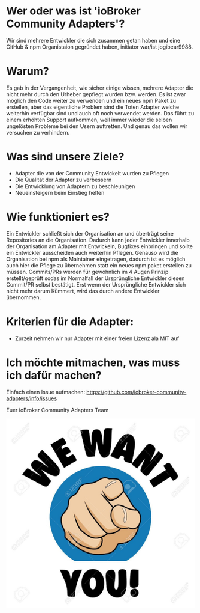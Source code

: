 # Wer oder was ist 'ioBroker Community Adapters'?
Wir sind mehrere Entwickler die sich zusammen getan haben und eine GitHub & npm Organistaion gegründet haben, initiator war/ist jogibear9988. 

# Warum?
Es gab in der Vergangenheit, wie sicher einige wissen, mehrere Adapter die nicht mehr durch den Urheber gepflegt wurden bzw. werden. Es ist zwar möglich den Code weiter zu verwenden und ein neues npm Paket zu erstellen, aber das eigentliche Problem sind die Toten Adapter welche weiterhin verfügbar sind und auch oft noch verwendet werden. Das führt zu einem erhöhten Support aufkommen, weil immer wieder die selben ungelösten Probleme bei den Usern auftretten.
Und genau das wollen wir versuchen zu verhindern.

# Was sind unsere Ziele?
- Adapter die von der Community Entwickelt wurden zu Pflegen
- Die Qualität der Adapter zu verbessern
- Die Entwicklung von Adaptern zu beschleunigen
- Neueinsteigern beim Einstieg helfen

# Wie funktioniert es?
Ein Entwickler schließt sich der Organisation an und überträgt seine Repositories an die Organisation. Dadurch kann jeder Entwickler innerhalb der Organisation am Adapter mit Entwickeln, Bugfixes einbringen und sollte ein Entwickler ausscheiden auch weiterhin Pflegen. 
Genauso wird die Organisation bei npm als Maintainer eingetragen, dadurch ist es möglich auch hier die Pflege zu übernehmen statt ein neues npm paket erstellen zu müssen.
Commits/PRs werden für gewöhnlich im 4 Augen Prinzip erstellt/geprüft sodas im Normalfall der Ursprüngliche Entwickler diesen Commit/PR selbst bestätigt. Erst wenn der Ursprüngliche Entwickler sich nicht mehr darum Kümmert, wird das durch andere Entwickler übernommen.

# Kriterien für die Adapter:
- Zurzeit nehmen wir nur Adapter mit einer freien Lizenz ala MIT auf


# Ich möchte mitmachen, was muss ich dafür machen?
Einfach einen Issue aufmachen: https://github.com/iobroker-community-adapters/info/issues

Euer ioBroker Community Adapters Team


![weWantYou](weWantYou.jpg)